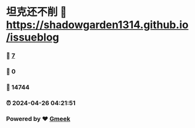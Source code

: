 # 坦克还不削 :link: https://shadowgarden1314.github.io/issueblog 
### :page_facing_up: [7](https://shadowgarden1314.github.io/issueblog/tag.html) 
### :speech_balloon: 0 
### :hibiscus: 14744 
### :alarm_clock: 2024-04-26 04:21:51 
### Powered by :heart: [Gmeek](https://github.com/Meekdai/Gmeek)
